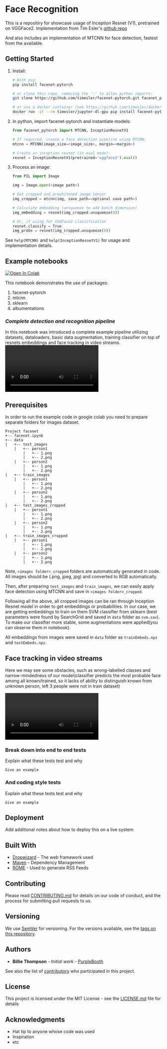 # Face Recognition

This is a repositiry for showcase usage of Inception Resnet (V1), pretrained on VGGFace2. Implementation from Tim Esler's [github repo](https://github.com/timesler/facenet-pytorch)

And also includes an implementation of MTCNN for face detection, fastest from the available. 

## Getting Started

1. Install:
    ```bash
    # With pip:
    pip install facenet-pytorch
    
    # or clone this repo, removing the '-' to allow python imports:
    git clone https://github.com/timesler/facenet-pytorch.git facenet_pytorch
    
    # or use a docker container (see https://github.com/timesler/docker-jupyter-dl-gpu):
    docker run -it --rm timesler/jupyter-dl-gpu pip install facenet-pytorch && ipython
    ```
1. In python, import facenet-pytorch and instantiate models:
    ```python
    from facenet_pytorch import MTCNN, InceptionResnetV1
    
    # If required, create a face detection pipeline using MTCNN:
    mtcnn = MTCNN(image_size=<image_size>, margin=<margin>)
    
    # Create an inception resnet (in eval mode):
    resnet = InceptionResnetV1(pretrained='vggface2').eval()
    ```
1. Process an image:
    ```python
    from PIL import Image
    
    img = Image.open(<image path>)

    # Get cropped and prewhitened image tensor
    img_cropped = mtcnn(img, save_path=<optional save path>)

    # Calculate embedding (unsqueeze to add batch dimension)
    img_embedding = resnet(img_cropped.unsqueeze(0))

    # Or, if using for VGGFace2 classification
    resnet.classify = True
    img_probs = resnet(img_cropped.unsqueeze(0))
    ```

See `help(MTCNN)` and `help(InceptionResnetV1)` for usage and implementation details.

## Example notebooks 

[![Open In Colab](https://colab.research.google.com/assets/colab-badge.svg)](https://colab.research.google.com/github/BeefMILF/facenet/blob/master/facenet.ipynb)

This notebook demonstrates the use of packages: 
1. facenet-pytorch
2. mtcnn 
3. sklearn 
4. albumentations

### *Complete detection and recognition pipeline*
In this notebook was introduced a complete example pipeline utilizing datasets, dataloaders, basic data augmentation, training classifier on top of resnets embeddings and face tracking in video streams. 
![](https://github.com/BeefMILF/facenet/blob/master/examples/videos/2_aug.MP4)

## Prerequisites

In order to run the example code in google colab you need to prepare separate folders for images dataset.  

```
Project facenet
+-- facenet.ipynb
+-- data
|   +-- test_images
    |   +-- person1
        |   +-- 1.png
        |   +-- 2.png
    |   +-- person2
        |   +-- 1.png
        |   +-- 2.png
|   +-- train_images
    |   +-- person1
        |   +-- 1.png
        |   +-- 2.png
    |   +-- person2
        |   +-- 1.png
        |   +-- 2.png
|   +-- test_images_cropped
    |   +-- person1
        |   +-- 1.png
        |   +-- 2.png
    |   +-- person2
        |   +-- 1.png
        |   +-- 2.png 
|   +-- train_images_cropped
    |   +-- person1
        |   +-- 1.png
        |   +-- 2.png
    |   +-- person2
        |   +-- 1.png
        |   +-- 2.png
```

Note, ```<images folder>_cropped``` folders are automatically generated in code. All images should be (.png, jpeg, jpg) and converted to RGB automatically.

Then, after preparing ```test_images``` and ```train_images```, we can easily apply face detection using MTCNN and save in ```<images folder>_cropped```. 

Following all the above, all cropped images can be ran through Inception Resnet model in order to get embeddings or probabilities. In our case, we are getting embeddings to train on them SVM classifier from sklearn (best parameters were found by SearchGrid and saved in ```data``` folder as ```svm.sav```). To make our classifier more stable, some augmentations were applied(you can observe them in notebook). 

All embeddings from images were saved in ```data``` folder as ```trainEmbeds.npz``` and ```testEmbeds.npz```.


## Face tracking in video streams 

Here we may see some obstacles, such as wrong-labelled classes and narrow-mindedness of our model(classifier predicts the most probable face among all known/trained, so it lacks of ability to distinguish known from unknown person, left 3 people were not in train dataset)

![](https://github.com/BeefMILF/facenet/blob/master/examples/videos/2_aug.MP4)

### Break down into end to end tests

Explain what these tests test and why

```
Give an example
```

### And coding style tests

Explain what these tests test and why

```
Give an example
```

## Deployment

Add additional notes about how to deploy this on a live system

## Built With

* [Dropwizard](http://www.dropwizard.io/1.0.2/docs/) - The web framework used
* [Maven](https://maven.apache.org/) - Dependency Management
* [ROME](https://rometools.github.io/rome/) - Used to generate RSS Feeds

## Contributing

Please read [CONTRIBUTING.md](https://gist.github.com/PurpleBooth/b24679402957c63ec426) for details on our code of conduct, and the process for submitting pull requests to us.

## Versioning

We use [SemVer](http://semver.org/) for versioning. For the versions available, see the [tags on this repository](https://github.com/your/project/tags). 

## Authors

* **Billie Thompson** - *Initial work* - [PurpleBooth](https://github.com/PurpleBooth)

See also the list of [contributors](https://github.com/your/project/contributors) who participated in this project.

## License

This project is licensed under the MIT License - see the [LICENSE.md](LICENSE.md) file for details

## Acknowledgments

* Hat tip to anyone whose code was used
* Inspiration
* etc

